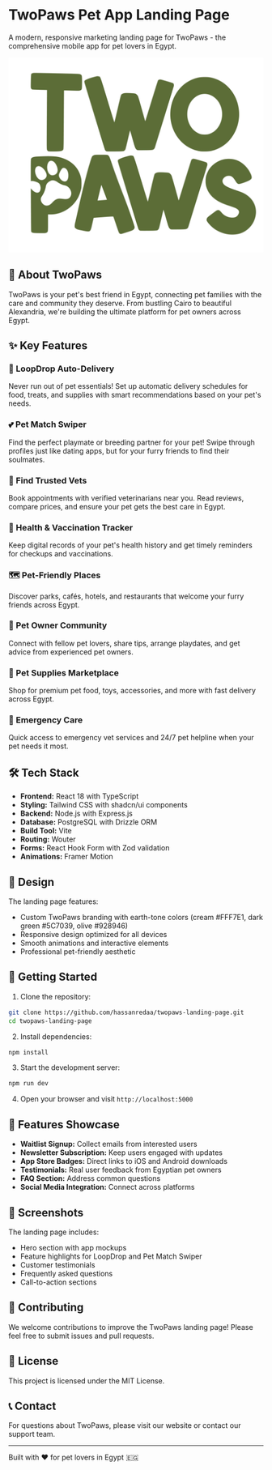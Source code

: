 # TwoPaws Pet App Landing Page

A modern, responsive marketing landing page for TwoPaws - the comprehensive mobile app for pet lovers in Egypt.

![TwoPaws Logo](./attached_assets/logos[1]_1748043489395.png)

## 🐾 About TwoPaws

TwoPaws is your pet's best friend in Egypt, connecting pet families with the care and community they deserve. From bustling Cairo to beautiful Alexandria, we're building the ultimate platform for pet owners across Egypt.

## ✨ Key Features

### 🔄 LoopDrop Auto-Delivery
Never run out of pet essentials! Set up automatic delivery schedules for food, treats, and supplies with smart recommendations based on your pet's needs.

### 💕 Pet Match Swiper
Find the perfect playmate or breeding partner for your pet! Swipe through profiles just like dating apps, but for your furry friends to find their soulmates.

### 🏥 Find Trusted Vets
Book appointments with verified veterinarians near you. Read reviews, compare prices, and ensure your pet gets the best care in Egypt.

### 📱 Health & Vaccination Tracker
Keep digital records of your pet's health history and get timely reminders for checkups and vaccinations.

### 🗺️ Pet-Friendly Places
Discover parks, cafés, hotels, and restaurants that welcome your furry friends across Egypt.

### 👥 Pet Owner Community
Connect with fellow pet lovers, share tips, arrange playdates, and get advice from experienced pet owners.

### 🛒 Pet Supplies Marketplace
Shop for premium pet food, toys, accessories, and more with fast delivery across Egypt.

### 🚨 Emergency Care
Quick access to emergency vet services and 24/7 pet helpline when your pet needs it most.

## 🛠️ Tech Stack

- **Frontend:** React 18 with TypeScript
- **Styling:** Tailwind CSS with shadcn/ui components
- **Backend:** Node.js with Express.js
- **Database:** PostgreSQL with Drizzle ORM
- **Build Tool:** Vite
- **Routing:** Wouter
- **Forms:** React Hook Form with Zod validation
- **Animations:** Framer Motion

## 🎨 Design

The landing page features:
- Custom TwoPaws branding with earth-tone colors (cream #FFF7E1, dark green #5C7039, olive #928946)
- Responsive design optimized for all devices
- Smooth animations and interactive elements
- Professional pet-friendly aesthetic

## 🚀 Getting Started

1. Clone the repository:
```bash
git clone https://github.com/hassanredaa/twopaws-landing-page.git
cd twopaws-landing-page
```

2. Install dependencies:
```bash
npm install
```

3. Start the development server:
```bash
npm run dev
```

4. Open your browser and visit `http://localhost:5000`

## 📱 Features Showcase

- **Waitlist Signup:** Collect emails from interested users
- **Newsletter Subscription:** Keep users engaged with updates
- **App Store Badges:** Direct links to iOS and Android downloads
- **Testimonials:** Real user feedback from Egyptian pet owners
- **FAQ Section:** Address common questions
- **Social Media Integration:** Connect across platforms

## 🌟 Screenshots

The landing page includes:
- Hero section with app mockups
- Feature highlights for LoopDrop and Pet Match Swiper
- Customer testimonials
- Frequently asked questions
- Call-to-action sections

## 🤝 Contributing

We welcome contributions to improve the TwoPaws landing page! Please feel free to submit issues and pull requests.

## 📄 License

This project is licensed under the MIT License.

## 📞 Contact

For questions about TwoPaws, please visit our website or contact our support team.

---

Built with ❤️ for pet lovers in Egypt 🇪🇬